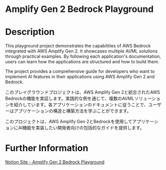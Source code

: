 # Amplify Gen 2 Bedrock Playground

# Description

This playground project demonstrates the capabilities of AWS Bedrock integrated with AWS Amplify Gen 2. It showcases multiple AI/ML solutions through practical examples. By following each application's documentation, users can learn how the applications are structured and how to build them.

The project provides a comprehensive guide for developers who want to implement AI features in their applications using AWS Amplify Gen 2 and Bedrock.

このプレイグラウンドプロジェクトは、AWS Amplify Gen 2と統合されたAWS Bedrockの機能を実証します。実践的な例を通じて、複数のAI/MLソリューションを紹介しています。各アプリケーションのドキュメントに従うことで、ユーザーはアプリケーションの構造と構築方法を学ぶことができます。

このプロジェクトは、AWS Amplify Gen 2とBedrockを使用してアプリケーションにAI機能を実装したい開発者向けの包括的なガイドを提供します。

# Further Information

[Notion Site - Amplify Gen 2 Bedrock Playground](https://www.notion.so/Amplify-Gen-2-Bedrock-Playground-17cd8c4cd22280b9871bfac340b7bdc9?pvs=21)
